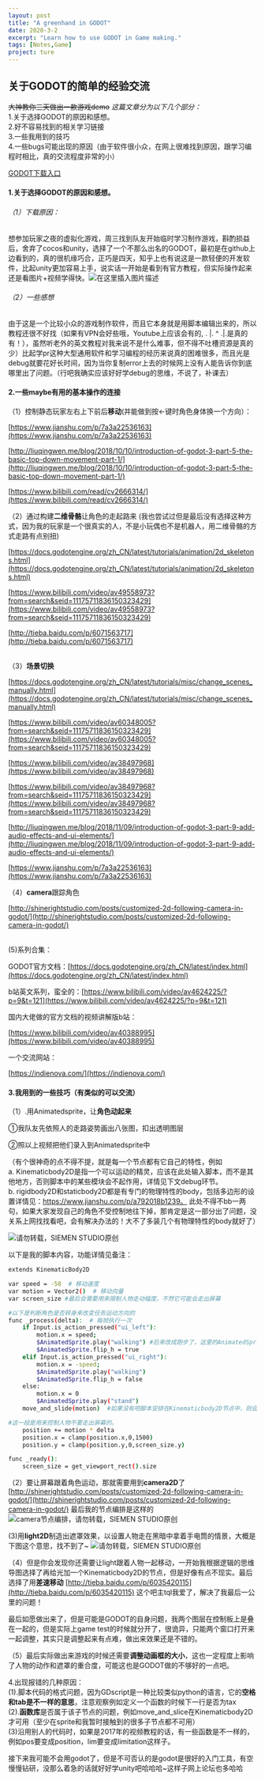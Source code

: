 ```yaml
---
layout: post
title: "A greenhand in GODOT"
date: 2020-3-2
excerpt: "Learn how to use GODOT in Game making."
tags: [Notes,Game]
project: ture
---
```

<script type="text/javascript" src="http://tajs.qq.com/stats?sId=66526224" charset="UTF-8"></script>


## 关于GODOT的简单的经验交流
~~大神教你三天做出一款游戏demo~~ 
*这篇文章分为以下几个部分：*
<br> 1.关于选择GODOT的原因和感想。
<br> 2.好不容易找到的相关学习链接
<br> 3.一些我用到的技巧
<br> 4.一些bugs可能出现的原因（由于软件很小众，在网上很难找到原因，跟学习编程时相比，真的交流程度非常的小）

[GODOT下载入口](https://godotengine.org/)

#### 1.关于选择GODOT的原因和感想。
###### （1）下载原因：
想参加玩家之夜的虚拟化游戏，周三找到队友开始临时学习制作游戏，斟酌损益后，舍弃了cocos和unity，选择了一个不那么出名的GODOT，最初是在github上边看到的，真的很机缘巧合，正巧是四天，知乎上也有说这是一款轻便的开发软件，比起unity更加容易上手，说实话一开始是看到有官方教程，但实际操作起来还是看图片+视频学得快。![在这里插入图片描述](https://img-blog.csdnimg.cn/20200211165302317.png?x-oss-process=image/watermark,type_ZmFuZ3poZW5naGVpdGk,shadow_10,text_aHR0cHM6Ly9ibG9nLmNzZG4ubmV0L0NoYXJsb3R0ZVNS,size_16,color_FFFFFF,t_70)
###### （2）一些感想
由于这是一个比较小众的游戏制作软件，而且它本身就是用脚本编辑出来的，所以教程还很不好找（如果有VPN会好些哦，Youtube上应该会有的,  . |.   ^    .|.是真的有！），虽然听老外的英文教程对我来说不是什么难事，但不得不吐槽资源是真的少）比起学pr这种大型通用软件和学习编程的经历来说真的困难很多，而且光是debug就要花好长时间，因为当你复制error上去的时候网上没有人能告诉你到底哪里出了问题。（行吧我确实应该好好学debug的思维，不说了，补课去）

#### 2.一些maybe有用的基本操作的连接

（1）控制静态玩家左右上下前后**移动**(并能做到按←键时角色身体换一个方向）：

[https://www.jianshu.com/p/7a3a22536163](https://www.jianshu.com/p/7a3a22536163)

[http://liuqingwen.me/blog/2018/10/10/introduction-of-godot-3-part-5-the-basic-top-down-movement-part-1/](http://liuqingwen.me/blog/2018/10/10/introduction-of-godot-3-part-5-the-basic-top-down-movement-part-1/)

[https://www.bilibili.com/read/cv2666314/](https://www.bilibili.com/read/cv2666314/)

（2）通过构建**二维骨骼**让角色的走起路来
(我也尝试过但是最后没有选择这种方式，因为我的玩家是一个很真实的人，不是小玩偶也不是机器人，用二维骨骼的方式走路有点别扭)

[https://docs.godotengine.org/zh_CN/latest/tutorials/animation/2d_skeletons.html](https://docs.godotengine.org/zh_CN/latest/tutorials/animation/2d_skeletons.html)

[https://www.bilibili.com/video/av49558973?from=search&seid=11175711836150323429](https://www.bilibili.com/video/av49558973?from=search&seid=11175711836150323429)

[http://tieba.baidu.com/p/6071563717](http://tieba.baidu.com/p/6071563717)

<br>（3）**场景切换** 

[https://docs.godotengine.org/zh_CN/latest/tutorials/misc/change_scenes_manually.html](https://docs.godotengine.org/zh_CN/latest/tutorials/misc/change_scenes_manually.html)

[https://www.bilibili.com/video/av60348005?from=search&seid=11175711836150323429](https://www.bilibili.com/video/av60348005?from=search&seid=11175711836150323429)

[https://www.bilibili.com/video/av38497968](https://www.bilibili.com/video/av38497968)

[https://www.bilibili.com/video/av38497968?from=search&seid=11175711836150323429](https://www.bilibili.com/video/av38497968?from=search&seid=11175711836150323429)

[http://liuqingwen.me/blog/2018/11/09/introduction-of-godot-3-part-9-add-audio-effects-and-ui-elements/](http://liuqingwen.me/blog/2018/11/09/introduction-of-godot-3-part-9-add-audio-effects-and-ui-elements/)


[https://www.jianshu.com/p/7a3a22536163](https://www.jianshu.com/p/7a3a22536163)

（4）**camera**跟踪角色

[http://shinerightstudio.com/posts/customized-2d-following-camera-in-godot/](http://shinerightstudio.com/posts/customized-2d-following-camera-in-godot/)

<br>(5)系列合集：

GODOT官方文档：[https://docs.godotengine.org/zh_CN/latest/index.html](https://docs.godotengine.org/zh_CN/latest/index.html)

b站英文系列，蛮全的：[https://www.bilibili.com/video/av4624225/?p=9&t=121](https://www.bilibili.com/video/av4624225/?p=9&t=121)

国内大佬做的官方文档的视频讲解版b站：

[https://www.bilibili.com/video/av40388995](https://www.bilibili.com/video/av40388995)

一个交流网站：

[https://indienova.com/](https://indienova.com/)

####  3.我用到的一些技巧（有类似的可以交流）
（1）.用Animatedsprite，让**角色动起来**

①我队友先依照人的走路姿势画出八张图，扣出透明图层

②照以上视频把他们录入到Animatedsprite中

（有个很神奇的点不得不提，就是每一个节点都有它自己的特性，例如
<br>a. Kinematicbody2D是指一个可以运动的精灵，应该在此处输入脚本，而不是其他地方，否则脚本中的某些模块会不起作用，详情见下文debug环节。
<br>b. rigidbody2D和staticbody2D都是有专门的物理特性的body，包括多边形的设置详情见：https://www.jianshu.com/p/a792018b1239。 此处不得不bb一两句，如果大家发现自己的角色不受控制地往下掉，那肯定是这一部分出了问题，没关系上网找找看吧，会有解决办法的！大不了多装几个有物理特性的body就好了）

![请勿转载，SIEMEN STUDIO原创](https://img-blog.csdnimg.cn/20191202212852386.png?x-oss-process=image/watermark,type_ZmFuZ3poZW5naGVpdGk,shadow_10,text_aHR0cHM6Ly9ibG9nLmNzZG4ubmV0L0NoYXJsb3R0ZVNS,size_16,color_FFFFFF,t_70)

以下是我的脚本内容，功能详情见备注：

```bash
extends KinematicBody2D

var speed = -50  # 移动速度
var motion = Vector2()  # 移动向量
var screen_size #最后会需要用来限制人物走动幅度，不然它可能会走出屏幕

#以下是判断角色是否转身来改变任务运动方向的
func _process(delta):  # 每帧执行一次
    if Input.is_action_pressed("ui_left"):
        motion.x = speed;  
        $AnimatedSprite.play("walking") #后来改成跑步了，这里的AnimatedSprite是要对应你设置的子节点的AnimatedSprite的名字的，我只是懒得改了
        $AnimatedSprite.flip_h = true
    elif Input.is_action_pressed("ui_right"):
        motion.x = -speed; 
        $AnimatedSprite.play("walking")
        $AnimatedSprite.flip_h = false
    else:
        motion.x = 0  
        $AnimatedSprite.play("stand")
    move_and_slide(motion)  #如果没有吧脚本安排在Kinematicbody2D节点中，则会出现提示，这一句话报错，因为这个模块式只有在Kinematicbody2D节点中出现的，他有自己的函数库，在别的节点中无法调用，函数库可以在主控制台的右上角找到，可以自己查找并使用）

#这一段是用来控制人物不要走出屏幕的。
    position += motion * delta
    position.x = clamp(position.x,0,1500)     
    position.y = clamp(position.y,0,screen_size.y)

func _ready():
	screen_size = get_viewport_rect().size
```
（2）要让屏幕跟着角色运动，那就需要用到**camera2D**了
[http://shinerightstudio.com/posts/customized-2d-following-camera-in-godot/](http://shinerightstudio.com/posts/customized-2d-following-camera-in-godot/)
最后我的节点编排是这样的
![camera节点编排，请勿转载，SIEMEN STUDIO原创](https://img-blog.csdnimg.cn/20191202233856909.png)

(3)用**light2D**制造出遮罩效果，以设置人物走在黑暗中拿着手电筒的情景，大概是下图这个意思，找不到了~
![请勿转载，SIEMEN STUDIO原创](https://img-blog.csdnimg.cn/20191202214916578.png?x-oss-process=image/watermark,type_ZmFuZ3poZW5naGVpdGk,shadow_10,text_aHR0cHM6Ly9ibG9nLmNzZG4ubmV0L0NoYXJsb3R0ZVNS,size_16,color_FFFFFF,t_70)

（4）但是你会发现你还需要让light跟着人物一起移动，一开始我根据逻辑的思维导图选择了再给光加一个Kinematicbody2D的节点，但是好像有点不现实。最后选择了用**差速移动**
[http://tieba.baidu.com/p/6035420115](http://tieba.baidu.com/p/6035420115)
这个吧主tql我爱了，解决了我最后一公里的问题！

最后如愿做出来了，但是可能是GODOT的自身问题，我两个图层在控制板上是叠在一起的，但是实际上game test的时候就分开了，很诡异，只能两个窗口打开来一起调整，其实只是调整起来有点难，做出来效果还是不错的。
 
（5）最后实际做出来游戏的时候还需要**调整动画框的大小**，这也一定程度上影响了人物的动作和遮罩的重合度，可能这也是GODOT做的不够好的一点吧。

4.出现报错的几种原因：
<br>(1).脚本代码的格式问题，因为GDscript是一种比较类似python的语言，它的**空格和tab是不一样的意思**，注意观察例如定义一个函数的时候下一行是否为tax
<br>(2).**函数库**是否属于该子节点的问题，例如move_and_slice在Kinematicbody2D才可用（至少在sprite和我暂时接触到的很多子节点都不可用）
<br>(3)沿用别人的代码时，如果是2017年的视频教程的话，有一些函数是不一样的，例如pos要变成position，lim要变成limitation这样子。

接下来我可能不会用godot了，但是不可否认的是godot是很好的入门工具，有空慢慢钻研，没那么着急的话就好好学unity吧哈哈哈~这样子网上论坛也多哈哈

